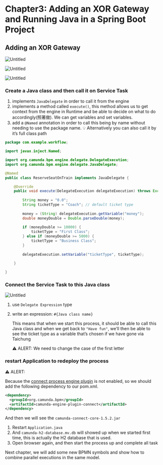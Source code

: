 # Chapter3: **Adding an XOR Gateway and Running Java in a Spring Boot Project**

## **Adding an XOR Gateway**

![Untitled](https://s3-us-west-2.amazonaws.com/secure.notion-static.com/6dc299eb-f5d7-462a-bbdc-1ceb8dbc7c17/Untitled.png)

![Untitled](https://s3-us-west-2.amazonaws.com/secure.notion-static.com/806ea30e-d9e1-4553-aa55-4687da585b52/Untitled.png)

![Untitled](https://s3-us-west-2.amazonaws.com/secure.notion-static.com/40b259a4-daef-4add-bcda-78ed760bb3f5/Untitled.png)

### Create a Java class and then call it on Service Task

1. implements `JavaDelegate` in order to call it from the engine
2. implements a method called `execute()`, this method allows us to get context from the engine in Runtime and be able to decide on what to do accordingly(照著做). We can get variables and set variables.
3. add a `@Named` annotation in order to call this being by name without needing to use the package name. 
💡 Alternatively you can also call it by it’s full class path

```java
package com.example.workflow;

import javax.inject.Named;

import org.camunda.bpm.engine.delegate.DelegateExecution;
import org.camunda.bpm.engine.delegate.JavaDelegate;

@Named
public class ReserveSeatOnTrain implements JavaDelegate {

	@Override
	public void execute(DelegateExecution delegateExecution) throws Exception {
		
		String money = "0.0";
		String ticketType = "Coach"; // default ticket type
		
		money = (String) delegateExecution.getVariable("money");
		double moneyDouble = Double.parseDouble(money);
		
		if (moneyDouble >= 10000) {
			ticketType = "First Class";
		} else if (moneyDouble >= 5000) {
			ticketType = "Business Class";
		}
		
		delegateExecution.setVariable("ticketType", ticketType);
		
	}

}
```

### Connect the Service Task to this Java class

![Untitled](https://s3-us-west-2.amazonaws.com/secure.notion-static.com/88a8902a-654f-4464-92c2-bd3d00808edf/Untitled.png)

1. use `Delegate Expression` type
2. write an expression: `#{Java class name}`
    
    This means that when we start this process, it should be able to call this Java class and when we get back to `"Have fun"`, we’ll then be able to see the ticket type as a variable that’s chosen if we have gone via Taichung
    
    <aside>
    ⚠️ ALERT: We need to change the case of the first letter
    
    </aside>
    

### restart Application to redeploy the process

<aside>
⚠️ ALERT:

Because the [connect process engine plugin](https://docs.camunda.org/manual/7.13/user-guide/process-engine/connectors/) is not enabled, so we should add the following dependency to our pom.xml.

```xml
<dependency>
  <groupId>org.camunda.bpm</groupId>
  <artifactId>camunda-engine-plugin-connect</artifactId>
</dependency>
```

And then we will see the `camunda-connect-core-1.5.2.jar`

</aside>

1. Restart `Application.java`
2. And `camunda-h2-database.mv.db` will showed up when we started first time, this is actually the H2 database that is used.
3. Open browser again, and then start the process up and complete all task

Next chapter, we will add some new BPMN symbols and show how to combine parallel executions in the same model.